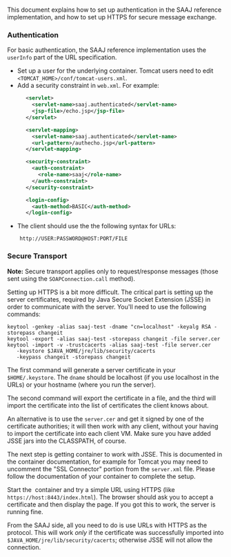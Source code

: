 <br>

This document explains how to set up authentication in the SAAJ reference implementation, and how to set up HTTPS for secure message exchange.

### Authentication

For basic authentication, the SAAJ reference implementation uses the `userInfo` part of the URL specification.

*   Set up a user for the underlying container. Tomcat users need to edit `<TOMCAT_HOME>/conf/tomcat-users.xml`.
*   Add a security constraint in `web.xml`. For example:
```xml
      <servlet>  
        <servlet-name>saaj.authenticated</servlet-name>  
        <jsp-file>/echo.jsp</jsp-file>  
      </servlet>  

      <servlet-mapping>  
        <servlet-name>saaj.authenticated</servlet-name>  
        <url-pattern>/authecho.jsp</url-pattern>  
      </servlet-mapping>  

      <security-constraint>  
        <auth-constraint>  
          <role-name>saaj</role-name>  
        </auth-constraint>  
      </security-constraint>  

      <login-config>  
        <auth-method>BASIC</auth-method>  
      </login-config>  
```

*   The client should use the the following syntax for URLs:
```
    http://USER:PASSWORD@HOST:PORT/FILE
```

### Secure Transport

**Note:** Secure transport applies only to request/response messages (those sent using the `SOAPConnection.call` method).

Setting up HTTPS is a bit more difficult. The critical part is setting up the server certificates, required by Java Secure Socket Extension (JSSE)
in order to communicate with the server. You'll need to use the following commands:

```
keytool -genkey -alias saaj-test -dname "cn=localhost" -keyalg RSA -storepass changeit  
keytool -export -alias saaj-test -storepass changeit -file server.cer  
keytool -import -v -trustcacerts -alias saaj-test -file server.cer  
   -keystore $JAVA_HOME/jre/lib/security/cacerts  
   -keypass changeit -storepass changeit  
```

The first command will generate a server certificate in your `$HOME/.keystore`. The `dname` should be localhost
(if you use localhost in the URLs) or your hostname (where you run the server).

The second command will export the certificate in a file, and the third will import the certificate into
the list of certificates the client knows about.

An alternative is to use the `server.cer` and get it signed by one of the certificate authorities;
it will then work with any client, without your having to import the certificate into each client VM.
Make sure you have added JSSE jars into the CLASSPATH, of course. 

The next step is getting container to work with JSSE. This is documented in the container documentation,
for example for Tomcat you may need to uncomment the "SSL Connector" portion from the `server.xml` file.
Please follow the documentation of your container to complete the setup.

Start the  container and try a simple URL using HTTPS (like `https://host:8443/index.html`). The browser should ask you to
accept a certificate and then display the page. If you got this to work, the server is running fine.

From the SAAJ side, all you need to do is use URLs with HTTPS as the protocol. This will work _only_
if the certificate was successfully imported into `$JAVA_HOME/jre/lib/security/cacerts`; otherwise JSSE will not allow the connection.

